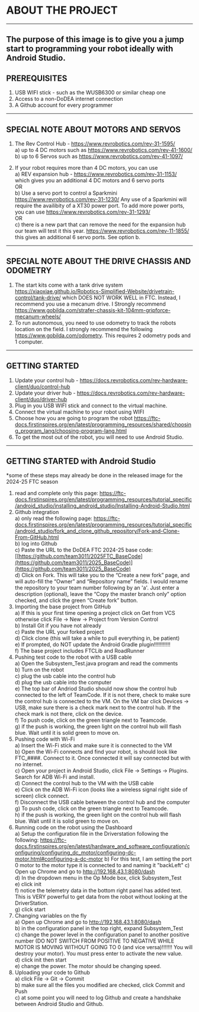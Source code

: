 # ABOUT THE PROJECT
------------------------------------------------------------
The purpose of this image is to give you a jump start to programming your robot ideally with Android Studio. 
------------------------------------------------------------

PREREQUISITES
------------------------------------------------------------
1) USB WIFI stick - such as the WUSB6300 or similar cheap one
2) Access to a non-DoDEA internet connection  
3) A Github account for every programmer
------------------------------------------------------------

SPECIAL NOTE ABOUT MOTORS AND SERVOS
------------------------------------------------------------
1) The Rev Control Hub - https://www.revrobotics.com/rev-31-1595/   
  a) up to 4 DC motors such as https://www.revrobotics.com/rev-41-1600/  
  b) up to 6 Servos such as https://www.revrobotics.com/rev-41-1097/
	
3) If your robot requires more than 4 DC motors, you can use  
   a) REV expansion hub - https://www.revrobotics.com/rev-31-1153/
      which gives you an additional 4 DC motors and 6 servo ports  
   OR  
   b) Use a servo port to control a Sparkmini https://www.revrobotics.com/rev-31-1230/
      Any use of a Sparkmini will require the availibity of a XT30 power port. To add more
      power ports, you can use https://www.revrobotics.com/rev-31-1293/    
   OR  
   c) there is a new part that can remove the need for the expansion hub
      our team will test it this year. https://www.revrobotics.com/rev-11-1855/ 
      this gives an additional 6 servo ports. See option b.  	
------------------------------------------------------------	  

SPECIAL NOTE ABOUT THE DRIVE CHASSIS AND ODOMETRY
------------------------------------------------------------
1) The start kits come with a tank drive system https://xiaoxiae.github.io/Robotics-Simplified-Website/drivetrain-control/tank-drive/ which DOES NOT WORK WELL in FTC. Instead, I recommend you use a mecanum drive. I Strongly recommend https://www.gobilda.com/strafer-chassis-kit-104mm-gripforce-mecanum-wheels/
2) To run autonomous, you need to use odometry to track the robots location on the field. I strongly recommend the following https://www.gobilda.com/odometry. This requires 2 odometry pods and 1 computer.
------------------------------------------------------------

GETTING STARTED
------------------------------------------------------------
1) Update your control hub - https://docs.revrobotics.com/rev-hardware-client/duo/control-hub
2) Update your driver hub - https://docs.revrobotics.com/rev-hardware-client/duo/driver-hub
3) Plug in you USB WIFI stick and connect to the virtual machine.
4) Connect the virtual machine to your robot using WIFI
5) Choose how you are going to program the robot https://ftc-docs.firstinspires.org/en/latest/programming_resources/shared/choosing_program_lang/choosing-program-lang.html
6) To get the most out of the robot, you will need to use Android Studio.
------------------------------------------------------------

GETTING STARTED with Android Studio
------------------------------------------------------------
*some of these steps may already be done in the released image for the 2024-25 FTC season
1) read and complete only this page: https://ftc-docs.firstinspires.org/en/latest/programming_resources/tutorial_specific/android_studio/installing_android_studio/Installing-Android-Studio.html
2) Github integration<br>
   	a) only read the following page: https://ftc-docs.firstinspires.org/en/latest/programming_resources/tutorial_specific/android_studio/fork_and_clone_github_repository/Fork-and-Clone-From-GitHub.html<br>
   	b) log into Github<br>
   	c) Paste the URL to the DoDEA FTC 2024-25 base code: [[https://github.com/team3011/2025FTC_BaseCode](https://github.com/team3011/2025_BaseCode)](https://github.com/team3011/2025_BaseCode)<br>
    	d) Click on Fork. This will take you to the “Create a new fork” page, and will auto-fill the “Owner” and “Repository name” fields. I would rename the repository to your team number following by an 'a'. Just enter a description (optional), leave the “Copy the master branch only” option checked, and click the green “Create fork” button.
4) Importing the base project from GitHub<br>
	a) If this is your first time opening a project click on Get from VCS otherwise click File -> New -> Project from Version Control<br>
	b) Install Git if you have not already<br>
 	c) Paste the URL your forked project<br>
  	d) Click clone (this will take a while to pull everything in, be patient)<br>
   	e) If prompted, do NOT update the Android Gradle plugin!!!!!!!!!!!<br>
   	f) The base project includes FTCLib and RoadRunner<br>
5) Pushing test code to the robot with a USB cable<br>
	a) Open the Subsystem_Test.java program and read the comments<br>
	b) Turn on the robot<br>
	c) plug the usb cable into the control hub<br>
	d) plug the usb cable into the computer<br>
	e) The top bar of Andriod Studio should now show the control hub connected to the left of TeamCode. If it is not there, check to make sure the control hub is connected to the VM. On the VM bar click Devices -> USB, make sure there is a check mark next to the control hub. If the check mark is not there, click on the device.<br>
	f) To push code, click on the green triangle next to Teamcode.<br>
 	g) if the push is working, the green light on the control hub will flash blue. Wait until it is solid green to move on.<br>
6) Pushing code with Wi-Fi<br>
	a) Insert the Wi-Fi stick and make sure it is connected to the VM<br>
	b) Open the Wi-Fi connects and find your robot, is should look like FTC_####. Connect to it. Once connected it will say connected but with no internet.<br>
	c) Open your project in Android Studio, click File -> Settings -> Plugins. Search for ADB Wi-Fi and install.<br>
 	d) Connect the control hub to the VM with the USB cable<br>
  	e) Click on the ADB Wi-Fi icon (looks like a wireless signal right side of screen) click connect.<br>
   	f) Disconnect the USB cable between the control hub and the computer<br>
    	g) To push code, click on the green triangle next to Teamcode.<br>
     	h) if the push is working, the green light on the control hub will flash blue. Wait until it is solid green to move on.<br>
7) Running code on the robot using the Dashboard<br>
	a) Setup the configuration file in the Driverstation following the following: https://ftc-docs.firstinspires.org/en/latest/hardware_and_software_configuration/configuring/configuring_dc_motor/configuring-dc-motor.html#configuring-a-dc-motor
	b) For this test, I am setting the port 0 motor to the motor type it is connected to and naming it "backLeft"
	c) Open up Chrome and go to http://192.168.43.1:8080/dash<br>
	d) In the dropdown menu in the Op Mode box, click Subsystem_Test<br>
	e) click init<br>
	f) notice the telemetry data in the bottom right panel has added text. This is VERY powerful to get data from the robot without looking at the DriverStation.<br>
	g) click start<br> 
8) Changing variables on the fly<br>
	a) Open up Chrome and go to http://192.168.43.1:8080/dash<br>
 	b) in the configuration panel in the top right, expand Subsystem_Test<br>
  	c) change the power level in the configuration panel to another positive number (DO NOT SWITCH FROM POSITIVE TO NEGATIVE WHILE MOTOR IS MOVING WITHOUT GOING TO 0 (and vice versa)!!!!!!! You will destroy your motor). You must press enter to activate the new value.<br>
   	d) click init then start<br>
    	e) change the power. The motor should be changing speed.<br>
9) Uploading your code to Github<br>
	a) click File -> Git -> Commit<br>
	b) make sure all the files you modified are checked, click Commit and Push<br>
	c) at some point you will need to log Github and create a handshake between Android Studio and Github.<br>
